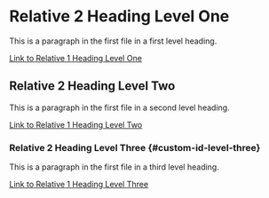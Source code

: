 # Relative 2 Heading Level One

This is a paragraph in the first file in a first level heading.

[Link to Relative 1 Heading Level One](relative1.md#relative-1-heading-level-one)

## <a name="custom-id-level-two"></a> Relative 2 Heading Level Two

This is a paragraph in the first file in a second level heading.

[Link to Relative 1 Heading Level Two](relative1.md#relative-1-heading-level-two)

### Relative 2 Heading Level Three {#custom-id-level-three}

This is a paragraph in the first file in a third level heading.

[Link to Relative 1 Heading Level Three](relative1.md#relative-1-heading-level-three)
